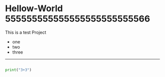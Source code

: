 # Hellow-World 555555555555555555555555566

This is a test Project
- one
- two
- three

<hr>

```python

print("3+3")
```
